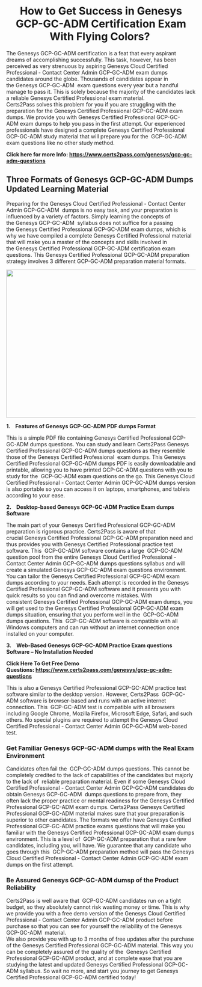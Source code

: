 <h1 style="text-align: center;"><strong>How to Get Success in Genesys GCP-GC-ADM Certification Exam With Flying Colors? </strong></h1>

<p>The Genesys GCP-GC-ADM certification is a feat that every aspirant dreams of accomplishing successfully. This task, however, has been perceived as very strenuous by aspiring Genesys Cloud Certified Professional - Contact Center Admin GCP-GC-ADM exam dumps candidates around the globe. Thousands of candidates appear in the Genesys GCP-GC-ADM  exam questions every year but a handful manage to pass it. This is solely because the majority of the candidates lack a reliable Genesys Certified Professional exam material. <br />
Certs2Pass solves this problem for you if you are struggling with the preparation for the Genesys Certified Professional GCP-GC-ADM exam dumps. We provide you with Genesys Certified Professional GCP-GC-ADM exam dumps to help you pass in the first attempt. Our experienced professionals have designed a complete Genesys Certified Professional GCP-GC-ADM study material that will prepare you for the  GCP-GC-ADM exam questions like no other study method. </p>

<p><strong>Click here for more Info: <a href="https://www.certs2pass.com/genesys/gcp-gc-adm-questions">https://www.certs2pass.com/genesys/gcp-gc-adm-questions</a></strong></p>

<h2><strong>Three Formats of Genesys GCP-GC-ADM Dumps Updated Learning Material</strong></h2>

<p>Preparing for the Genesys Cloud Certified Professional - Contact Center Admin GCP-GC-ADM  dumps is no easy task, and your preparation is influenced by a variety of factors. Simply learning the concepts of the Genesys GCP-GC-ADM  syllabus does not suffice for a passing the Genesys Certified Professional GCP-GC-ADM exam dumps, which is why we have compiled a complete Genesys Certified Professional material that will make you a master of the concepts and skills involved in the Genesys Certified Professional GCP-GC-ADM certification exam questions. This Genesys Certified Professional GCP-GC-ADM preparation strategy involves 3 different GCP-GC-ADM preparation material formats. </p>

<p style="text-align: center;"><img src="https://i.ibb.co/KqxymRr/161103-143.jpg" style="height: 394px; width: 700px;" /></p>

<p><strong>1.    Features of Genesys GCP-GC-ADM PDF dumps Format</strong></p>

<p>This is a simple PDF file containing Genesys Certified Professional GCP-GC-ADM dumps questions. You can study and learn Certs2Pass Genesys Certified Professional GCP-GC-ADM dumps questions as they resemble those of the Genesys Certified Professional  exam dumps. This Genesys Certified Professional GCP-GC-ADM dumps PDF is easily downloadable and printable, allowing you to have printed GCP-GC-ADM questions with you to study for the  GCP-GC-ADM exam questions on the go. This Genesys Cloud Certified Professional - Contact Center Admin GCP-GC-ADM dumps version is also portable so you can access it on laptops, smartphones, and tablets according to your ease.</p>

<p><strong>2.    Desktop-based Genesys GCP-GC-ADM Practice Exam dumps Software</strong></p>

<p>The main part of your Genesys Certified Professional GCP-GC-ADM preparation is rigorous practice. Certs2Pass is aware of that crucial Genesys Certified Professional GCP-GC-ADM preparation need and thus provides you with Genesys Certified Professional practice test software. This  GCP-GC-ADM software contains a large  GCP-GC-ADM question pool from the entire Genesys Cloud Certified Professional - Contact Center Admin GCP-GC-ADM dumps questions syllabus and will create a simulated Genesys GCP-GC-ADM exam questions environment. You can tailor the Genesys Certified Professional GCP-GC-ADM exam dumps according to your needs. Each attempt is recorded in the Genesys Certified Professional GCP-GC-ADM software and it presents you with quick results so you can find and overcome mistakes. With consistent Genesys Certified Professional GCP-GC-ADM exam dumps, you will get used to the Genesys Certified Professional GCP-GC-ADM exam dumps situation, ensuring that you perform well in the  GCP-GC-ADM  dumps questions. This  GCP-GC-ADM software is compatible with all Windows computers and can run without an internet connection once installed on your computer. </p>

<p><strong>3.    Web-Based Genesys GCP-GC-ADM Practice Exam questions Software – No Installation Needed</strong></p>

<p><strong>Click Here To Get Free Demo Questions: <a href="https://www.certs2pass.com/genesys/gcp-gc-adm-questions">https://www.certs2pass.com/genesys/gcp-gc-adm-questions</a></strong></p>

<p>This is also a Genesys Certified Professional GCP-GC-ADM practice test software similar to the desktop version. However, Certs2Pass  GCP-GC-ADM software is browser-based and runs with an active internet connection. This  GCP-GC-ADM test is compatible with all browsers including Google Chrome, Mozilla Firefox, Microsoft Edge, Safari, and such others. No special plugins are required to attempt the Genesys Cloud Certified Professional - Contact Center Admin GCP-GC-ADM web-based test. </p>

<h3><strong>Get Familiar Genesys GCP-GC-ADM dumps with the Real Exam Environment</strong></h3>

<p>Candidates often fail the  GCP-GC-ADM dumps questions. This cannot be completely credited to the lack of capabilities of the candidates but majorly to the lack of  reliable preparation material. Even if some Genesys Cloud Certified Professional - Contact Center Admin GCP-GC-ADM candidates do obtain Genesys GCP-GC-ADM  dumps questions to prepare from, they often lack the proper practice or mental readiness for the Genesys Certified Professional GCP-GC-ADM exam dumps. Certs2Pass Genesys Certified Professional GCP-GC-ADM material makes sure that your preparation is superior to other candidates. The formats we offer have Genesys Certified Professional GCP-GC-ADM practice exams questions that will make you familiar with the Genesys Certified Professional GCP-GC-ADM exam dumps environment. This is a level of  GCP-GC-ADM preparation that a rare few candidates, including you, will have. We guarantee that any candidate who goes through this  GCP-GC-ADM preparation method will pass the Genesys Cloud Certified Professional - Contact Center Admin GCP-GC-ADM exam dumps on the first attempt. </p>

<h3><strong>Be Assured Genesys GCP-GC-ADM dumsp of the Product Reliability</strong></h3>

<p>Certs2Pass is well aware that  GCP-GC-ADM candidates run on a tight budget, so they absolutely cannot risk wasting money or time. This is why we provide you with a free demo version of the Genesys Cloud Certified Professional - Contact Center Admin GCP-GC-ADM product before purchase so that you can see for yourself the reliability of the Genesys GCP-GC-ADM  material. <br />
We also provide you with up to 3 months of free updates after the purchase of the Genesys Certified Professional GCP-GC-ADM material. This way you can be completely assured of the quality of the  Genesys Certified Professional GCP-GC-ADM product, and at complete ease that you are studying the latest and updated Genesys Certified Professional GCP-GC-ADM syllabus. So wait no more, and start you journey to get Genesys Certified Professional GCP-GC-ADM certified today!</p>
